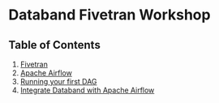 # Databand Fivetran Workshop


## Table of Contents
1. [Fivetran](https://github.com/databand-ai/DatabandFivetranWorkshop/tree/master/guide/fivetran#fivetran)
2. [Apache Airflow](https://github.com/databand-ai/DatabandFivetranWorkshop/tree/master/guide/apache-airflow#apache-airflow)
3. [Running your first DAG](https://github.com/databand-ai/DatabandFivetranWorkshop/tree/master/guide/dag#running-your-first-dag)
4. [Integrate Databand with Apache Airflow](https://github.com/databand-ai/DatabandFivetranWorkshop/tree/master/guide/databand#integrate-databand-with-apache-airflow-)
